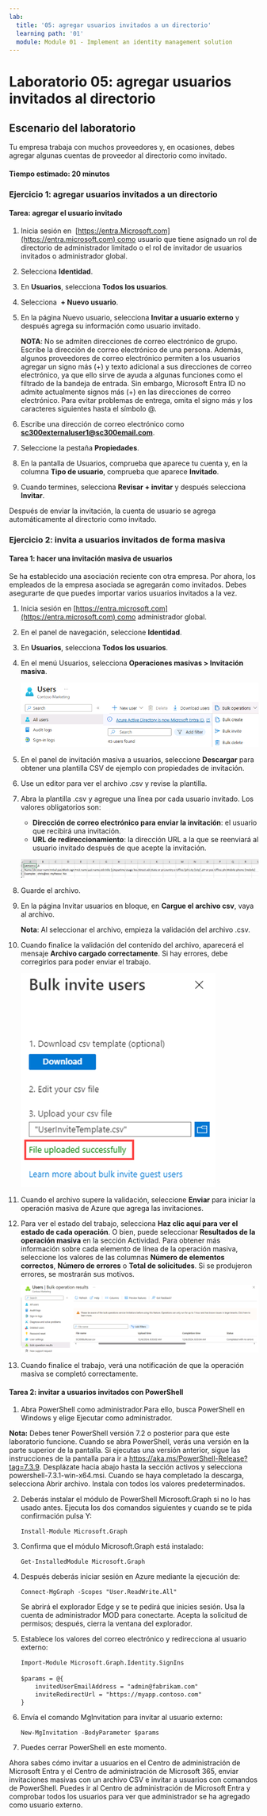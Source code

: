 ```yaml
---
lab:
  title: '05: agregar usuarios invitados a un directorio'
  learning path: '01'
  module: Module 01 - Implement an identity management solution
---
```


# Laboratorio 05: agregar usuarios invitados al directorio

## Escenario del laboratorio

Tu empresa trabaja con muchos proveedores y, en ocasiones, debes agregar algunas cuentas de proveedor al directorio como invitado.

#### Tiempo estimado: 20 minutos

### Ejercicio 1: agregar usuarios invitados a un directorio

#### Tarea: agregar el usuario invitado

1. Inicia sesión en  [https://entra.Microsoft.com](https://entra.microsoft.com) como usuario que tiene asignado un rol de directorio de administrador limitado o el rol de invitador de usuarios invitados o administrador global.

2. Selecciona **Identidad**.

3. En **Usuarios**, selecciona **Todos los usuarios**.

4. Selecciona  **+ Nuevo usuario**.

5. En la página Nuevo usuario, selecciona **Invitar a usuario externo** y después agrega su información como usuario invitado.

    **NOTA**: No se admiten direcciones de correo electrónico de grupo. Escribe la dirección de correo electrónico de una persona. Además, algunos proveedores de correo electrónico permiten a los usuarios agregar un signo más (+) y texto adicional a sus direcciones de correo electrónico, ya que ello sirve de ayuda a algunas funciones como el filtrado de la bandeja de entrada. Sin embargo, Microsoft Entra ID no admite actualmente signos más (+) en las direcciones de correo electrónico. Para evitar problemas de entrega, omita el signo más y los caracteres siguientes hasta el símbolo @.

6. Escribe una dirección de correo electrónico como **sc300externaluser1@sc300email.com**.

7. Seleccione la pestaña **Propiedades**.

8. En la pantalla de Usuarios, comprueba que aparece tu cuenta y, en la columna **Tipo de usuario**, comprueba que aparece **Invitado**.

9. Cuando termines, selecciona **Revisar + invitar** y después selecciona **Invitar**.


Después de enviar la invitación, la cuenta de usuario se agrega automáticamente al directorio como invitado.


### Ejercicio 2: invita a usuarios invitados de forma masiva

#### Tarea 1: hacer una invitación masiva de usuarios

Se ha establecido una asociación reciente con otra empresa. Por ahora, los empleados de la empresa asociada se agregarán como invitados. Debes asegurarte de que puedes importar varios usuarios invitados a la vez.

1. Inicia sesión en [https://entra.microsoft.com](https://entra.microsoft.com) como administrador global.

2. En el panel de navegación, seleccione **Identidad**.

3. En **Usuarios**, selecciona **Todos los usuarios**.

4. En el menú Usuarios, selecciona **Operaciones masivas > Invitación masiva**.

     ![Imagen de pantalla que muestra la página Todos los usuarios con las opciones de menú Operaciones masivas e Invitación masiva resaltadas](./media/lp1-mod3-bulk-invite-option.png)

5. En el panel de invitación masiva a usuarios, seleccione **Descargar** para obtener una plantilla CSV de ejemplo con propiedades de invitación.

6. Use un editor para ver el archivo .csv y revise la plantilla.

7. Abra la plantilla .csv y agregue una línea por cada usuario invitado. Los valores obligatorios son:

    - **Dirección de correo electrónico para enviar la invitación**: el usuario que recibirá una invitación.
    - **URL de redireccionamiento**: la dirección URL a la que se reenviará al usuario invitado después de que acepte la invitación.

    ![Imagen de pantalla que muestra el archivo .csv de la plantilla de invitación masiva de usuarios de ejemplo.](./media/lp1-mod3-template-csv.png)

8. Guarde el archivo.

9. En la página Invitar usuarios en bloque, en **Cargue el archivo csv**, vaya al archivo.

     **Nota**: Al seleccionar el archivo, empieza la validación del archivo .csv.

10. Cuando finalice la validación del contenido del archivo, aparecerá el mensaje **Archivo cargado correctamente**. Si hay errores, debe corregirlos para poder enviar el trabajo.

    ![Imagen de pantalla que muestra la opción de invitación masiva de usuarios con el mensaje de archivo cargado correctamente resaltado](./media/lp1-mod3-bulk-invite-users-upload-csv.png)

11. Cuando el archivo supere la validación, seleccione **Enviar** para iniciar la operación masiva de Azure que agrega las invitaciones.

12. Para ver el estado del trabajo, selecciona **Haz clic aquí para ver el estado de cada operación**. O bien, puede seleccionar **Resultados de la operación masiva** en la sección Actividad. Para obtener más información sobre cada elemento de línea de la operación masiva, seleccione los valores de las columnas **Número de elementos correctos**, **Número de errores** o **Total de solicitudes**. Si se produjeron errores, se mostrarán sus motivos.

    ![Imagen de pantalla que muestra los resultados de una operación masiva.](./media/lp1-mod3-bulk-operations-results.png)

13. Cuando finalice el trabajo, verá una notificación de que la operación masiva se completó correctamente.

#### Tarea 2: invitar a usuarios invitados con PowerShell

1. Abra PowerShell como administrador.Para ello, busca PowerShell en Windows y elige Ejecutar como administrador. 

**Nota:** Debes tener PowerShell versión 7.2 o posterior para que este laboratorio funcione.  Cuando se abra PowerShell, verás una versión en la parte superior de la pantalla. Si ejecutas una versión anterior, sigue las instrucciones de la pantalla para ir a https://aka.ms/PowerShell-Release?tag=7.3.9. Desplázate hacia abajo hasta la sección activos y selecciona powershell-7.3.1-win-x64.msi. Cuando se haya completado la descarga, selecciona Abrir archivo. Instala con todos los valores predeterminados.

2. Deberás instalar el módulo de PowerShell Microsoft.Graph si no lo has usado antes.  Ejecuta los dos comandos siguientes y cuando se te pida confirmación pulsa Y:

    ```
    Install-Module Microsoft.Graph
    ```
3. Confirma que el módulo Microsoft.Graph está instalado:

    ```
    Get-InstalledModule Microsoft.Graph
    ```
    

4. Después deberás iniciar sesión en Azure mediante la ejecución de:  

    ```
    Connect-MgGraph -Scopes "User.ReadWrite.All"
    ``` 
    Se abrirá el explorador Edge y se te pedirá que inicies sesión.  Usa la cuenta de administrador MOD para conectarte.  Acepta la solicitud de permisos; después, cierra la ventana del explorador.

5. Establece los valores del correo electrónico y redirecciona al usuario externo:

    ```
    Import-Module Microsoft.Graph.Identity.SignIns
    
    $params = @{
        invitedUserEmailAddress = "admin@fabrikam.com"
        inviteRedirectUrl = "https://myapp.contoso.com"
    }
    ```

6. Envía el comando MgInvitation para invitar al usuario externo:

    ```
    New-MgInvitation -BodyParameter $params
    ```

7. Puedes cerrar PowerShell en este momento.
    
Ahora sabes cómo invitar a usuarios en el Centro de administración de Microsoft Entra y el Centro de administración de Microsoft 365, enviar invitaciones masivas con un archivo CSV e invitar a usuarios con comandos de PowerShell.  Puedes ir al Centro de administración de Microsoft Entra y comprobar todos los usuarios para ver que administrador se ha agregado como usuario externo.
